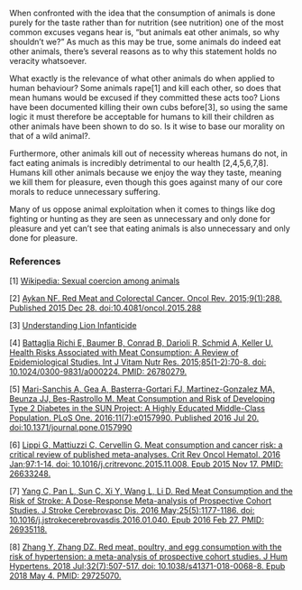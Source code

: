 When confronted with the idea that the consumption of animals is done purely for the taste rather than for nutrition (see nutrition) one of the most common excuses vegans hear is, “but animals eat other animals, so why shouldn’t we?” As much as this may be true, some animals do indeed eat other animals, there’s several reasons as to why this statement holds no veracity whatsoever. 

What exactly is the relevance of what other animals do when applied to human behaviour? Some animals rape[1] and kill each other, so does that mean humans would be excused if they committed these acts too? Lions have been documented killing their own cubs before[3], so using the same logic it must therefore be acceptable for humans to kill their children as other animals have been shown to do so. Is it wise to base our morality on that of a wild animal?. 

Furthermore, other animals kill out of necessity whereas humans do not, in fact eating animals is incredibly detrimental to our health [2,4,5,6,7,8]. Humans kill other animals because we enjoy the way they taste, meaning we kill them for pleasure, even though this goes against many of our core morals to reduce unnecessary suffering. 

Many of us oppose animal exploitation when it comes to things like dog fighting or hunting as they are seen as unnecessary and only done for pleasure and yet can’t see that eating animals is also unnecessary and only done for pleasure.

### References

[1] [Wikipedia: Sexual coercion among animals](https://en.wikipedia.org/wiki/Sexual_coercion_among_animals)

[2] [Aykan NF. Red Meat and Colorectal Cancer. Oncol Rev. 2015;9(1):288. Published 2015 Dec 28. doi:10.4081/oncol.2015.288](https://www.ncbi.nlm.nih.gov/pmc/articles/PMC4698595/)

[3] [Understanding Lion Infanticide](https://africageographic.com/stories/understanding-lion-infanticide/)

[4] [Battaglia Richi E, Baumer B, Conrad B, Darioli R, Schmid A, Keller U. Health Risks Associated with Meat Consumption: A Review of Epidemiological Studies. Int J Vitam Nutr Res. 2015;85(1-2):70-8. doi: 10.1024/0300-9831/a000224. PMID: 26780279.](https://pubmed.ncbi.nlm.nih.gov/26780279/)

[5] [Mari-Sanchis A, Gea A, Basterra-Gortari FJ, Martinez-Gonzalez MA, Beunza JJ, Bes-Rastrollo M. Meat Consumption and Risk of Developing Type 2 Diabetes in the SUN Project: A Highly Educated Middle-Class Population. PLoS One. 2016;11(7):e0157990. Published 2016 Jul 20. doi:10.1371/journal.pone.0157990](https://www.ncbi.nlm.nih.gov/pmc/articles/PMC4954662/)

[6] [Lippi G, Mattiuzzi C, Cervellin G. Meat consumption and cancer risk: a critical review of published meta-analyses. Crit Rev Oncol Hematol. 2016 Jan;97:1-14. doi: 10.1016/j.critrevonc.2015.11.008. Epub 2015 Nov 17. PMID: 26633248.](https://pubmed.ncbi.nlm.nih.gov/26633248/)

[7] [Yang C, Pan L, Sun C, Xi Y, Wang L, Li D. Red Meat Consumption and the Risk of Stroke: A Dose-Response Meta-analysis of Prospective Cohort Studies. J Stroke Cerebrovasc Dis. 2016 May;25(5):1177-1186. doi: 10.1016/j.jstrokecerebrovasdis.2016.01.040. Epub 2016 Feb 27. PMID: 26935118.](https://pubmed.ncbi.nlm.nih.gov/26935118/)

[8] [Zhang Y, Zhang DZ. Red meat, poultry, and egg consumption with the risk of hypertension: a meta-analysis of prospective cohort studies. J Hum Hypertens. 2018 Jul;32(7):507-517. doi: 10.1038/s41371-018-0068-8. Epub 2018 May 4. PMID: 29725070.](https://pubmed.ncbi.nlm.nih.gov/29725070/)
